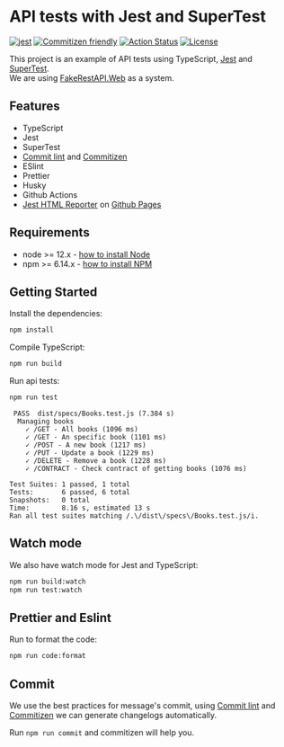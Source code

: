 # API tests with Jest and SuperTest

[![jest](https://facebook.github.io/jest/img/jest-badge.svg)](https://github.com/facebook/jest)
[![Commitizen friendly](https://img.shields.io/badge/commitizen-friendly-brightgreen.svg)](http://commitizen.github.io/cz-cli/)
[![Action Status](https://github.com/WarleyGabriel/api-tests-jest-supertest-example/workflows/CI/badge.svg)](https://github.com/WarleyGabriel/api-tests-jest-supertest-example/actions)
[![License](https://img.shields.io/badge/License-MIT-yellow.svg)](https://opensource.org/licenses/MIT)

This project is an example of API tests using TypeScript, [Jest](https://jestjs.io/docs/en/getting-started) and [SuperTest](https://github.com/visionmedia/supertest).  
We are using [FakeRestAPI.Web](https://fakerestapi.azurewebsites.net/swagger/ui/index#!/Books/) as a system.

## Features

-   TypeScript
-   Jest
-   SuperTest
-   [Commit lint](https://github.com/conventional-changelog/commitlint) and [Commitizen](https://github.com/commitizen/cz-cli#making-your-repo-commitizen-friendly)
-   ESlint
-   Prettier
-   Husky
-   Github Actions
-   [Jest HTML Reporter](https://github.com/dkelosky/jest-stare) on [Github Pages](http://warleygabriel.github.io/api-tests-jest-supertest-example)

## Requirements

-   node >= 12.x - [how to install Node](https://nodejs.org/en/download/)
-   npm >= 6.14.x - [how to install NPM](https://www.npmjs.com/get-npm)

## Getting Started

Install the dependencies:

```bash
npm install
```

Compile TypeScript:

```bash
npm run build
```

Run api tests:

```bash
npm run test
```

```text
 PASS  dist/specs/Books.test.js (7.384 s)
  Managing books
    ✓ /GET - All books (1096 ms)
    ✓ /GET - An specific book (1101 ms)
    ✓ /POST - A new book (1217 ms)
    ✓ /PUT - Update a book (1229 ms)
    ✓ /DELETE - Remove a book (1228 ms)
    ✓ /CONTRACT - Check contract of getting books (1076 ms)

Test Suites: 1 passed, 1 total
Tests:       6 passed, 6 total
Snapshots:   0 total
Time:        8.16 s, estimated 13 s
Ran all test suites matching /.\/dist\/specs\/Books.test.js/i.
```

## Watch mode

We also have watch mode for Jest and TypeScript:

```bash
npm run build:watch
npm run test:watch
```

## Prettier and Eslint

Run to format the code:

```bash
npm run code:format
```

## Commit

We use the best practices for message's commit, using [Commit lint](https://github.com/conventional-changelog/commitlint) and [Commitizen](https://github.com/commitizen/cz-cli#making-your-repo-commitizen-friendly) we can generate changelogs automatically.

Run `npm run commit` and commitizen will help you.
